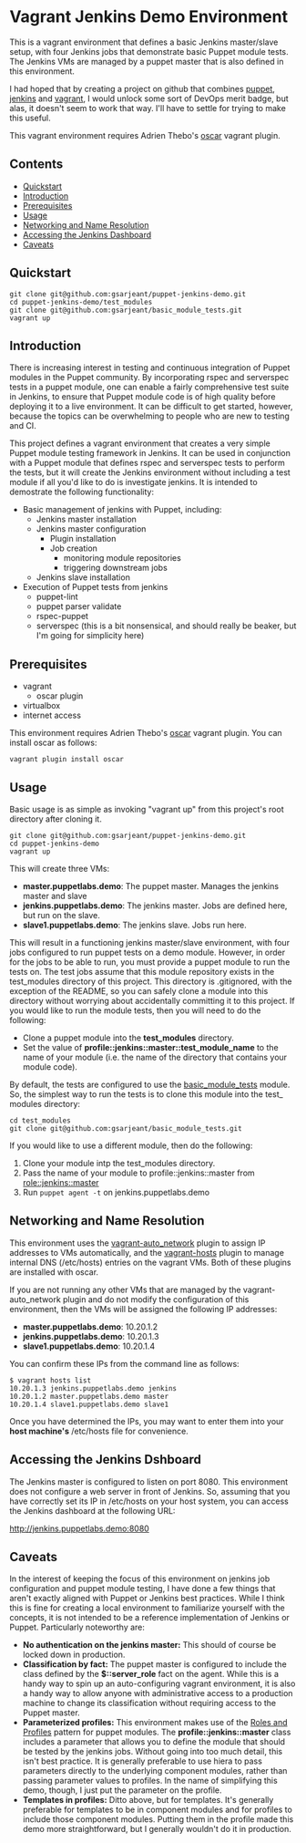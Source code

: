 Vagrant Jenkins Demo Environment
================================

This is a vagrant environment that defines a basic Jenkins master/slave setup,
with four Jenkins jobs that demonstrate basic Puppet module tests.
The Jenkins VMs are managed by a puppet master that is also defined in this
environment.

I had hoped that by creating a project on github that combines [puppet](http://puppetlabs.com/),
[jenkins](http://jenkins-ci.org/) and [vagrant](https://www.vagrantup.com/), I would unlock some sort
of DevOps merit badge, but alas, it doesn't seem to work that way. I'll have to settle for trying to
make this useful.

This vagrant environment requires Adrien Thebo's [oscar](https://github.com/adrienthebo/oscar) vagrant plugin.

Contents
--------

* [Quickstart](#quickstart)
* [Introduction](#introduction)
* [Prerequisites](#prerequisites)
* [Usage](#usage)
* [Networking and Name Resolution](#networking-and-name-resolution)
* [Accessing the Jenkins Dashboard](#accessing-the-jenkins-dashboard)
* [Caveats](#caveats)

Quickstart
----------

    git clone git@github.com:gsarjeant/puppet-jenkins-demo.git
    cd puppet-jenkins-demo/test_modules
    git clone git@github.com:gsarjeant/basic_module_tests.git
    vagrant up

Introduction
------------

There is increasing interest in testing and continuous integration of Puppet modules in the Puppet community. By incorporating rspec and serverspec tests in a puppet module, one can enable a fairly comprehensive test suite in Jenkins, to ensure that Puppet module code is of high quality before deploying it to a live environment. It can be difficult to get started, however, because the topics can be overwhelming to people who are new to testing and CI.

This project defines a vagrant environment that creates a very simple Puppet module testing framework in Jenkins. It can be used in conjunction with a Puppet module that defines rspec and serverspec tests to perform the tests, but it will create the Jenkins environment without including a test module if all you'd like to do is investigate jenkins. It is intended to demostrate the following functionality:

* Basic management of jenkins with Puppet, including:
  * Jenkins master installation
  * Jenkins master configuration
    * Plugin installation
    * Job creation
      * monitoring module repositories
      * triggering downstream jobs
  * Jenkins slave installation
* Execution of Puppet tests from jenkins
  * puppet-lint
  * puppet parser validate
  * rspec-puppet
  * serverspec (this is a bit nonsensical, and should really be beaker, but I'm going for simplicity here)

Prerequisites
-------------

* vagrant
  * oscar plugin
* virtualbox
* internet access

This environment requires Adrien Thebo's [oscar](https://github.com/adrienthebo/oscar) vagrant plugin. You can install oscar as follows:

    vagrant plugin install oscar

Usage
-----

Basic usage is as simple as invoking "vagrant up" from this project's root directory after cloning it.

    git clone git@github.com:gsarjeant/puppet-jenkins-demo.git
    cd puppet-jenkins-demo
    vagrant up

This will create three VMs:

* **master.puppetlabs.demo**: The puppet master. Manages the jenkins master and slave
* **jenkins.puppetlabs.demo**: The jenkins master. Jobs are defined here, but run on the slave.
* **slave1.puppetlabs.demo**: The jenkins slave. Jobs run here.

This will result in a functioning jenkins master/slave environment, with four jobs configured to run puppet tests on a demo module. However, in order for the jobs to be able to run, you must provide a puppet module to run the tests on. The test jobs assume that this module repository exists in the test\_modules directory of this project. This directory is .gitignored, with the exception of the README, so you can safely clone a module into this directory without worrying about accidentally committing it to this project. If you would like to run the module tests, then you will need to do the following:

* Clone a puppet module into the **test\_modules** directory.
* Set the value of **profile::jenkins::master::test\_module\_name** to the name of your module (i.e. the name of the directory that contains your module code).

By default, the tests are configured to use the [basic\_module\_tests](https://github.com/gsarjeant/basic_module_tests) module. So, the simplest way to run the tests is to clone this module into the test\_ modules directory:

    cd test_modules
    git clone git@github.com:gsarjeant/basic_module_tests.git

If you would like to use a different module, then do the following:

1. Clone your module intp the test\_modules directory.
1. Pass the name of your module to profile::jenkins::master from [role::jenkins::master](https://github.com/gsarjeant/puppet-jenkins-demo/blob/master/site/role/manifests/jenkins/master.pp#L3)
1. Run ```puppet agent -t``` on jenkins.puppetlabs.demo

Networking and Name Resolution
------------------------------

This environment uses the [vagrant-auto\_network](https://github.com/adrienthebo/vagrant-auto_network) plugin to assign IP addresses to VMs automatically, and the [vagrant-hosts](https://github.com/adrienthebo/vagrant-hosts) plugin to manage internal DNS (/etc/hosts) entries on the vagrant VMs. Both of these plugins are installed with oscar.

If you are not running any other VMs that are managed by the vagrant-auto\_network plugin and do not modify the configuration of this environment, then the VMs will be assigned the following IP addresses:

* **master.puppetlabs.demo**: 10.20.1.2
* **jenkins.puppetlabs.demo**: 10.20.1.3
* **slave1.puppetlabs.demo**: 10.20.1.4

You can confirm these IPs from the command line as follows:

    $ vagrant hosts list
    10.20.1.3 jenkins.puppetlabs.demo jenkins
    10.20.1.2 master.puppetlabs.demo master
    10.20.1.4 slave1.puppetlabs.demo slave1

Once you have determined the IPs, you may want to enter them into your **host machine's**  /etc/hosts file for convenience.

Accessing the Jenkins Dshboard 
------------------------------

The Jenkins master is configured to listen on port 8080. This environment does not configure a web server in front of Jenkins. So, assuming that you have correctly set its IP in /etc/hosts on your host system, you can access the Jenkins dashboard at the following URL:

http://jenkins.puppetlabs.demo:8080


Caveats
-------

In the interest of keeping the focus of this environment on jenkins job configuration and puppet module testing, I have done a few things that aren't exactly aligned with Puppet or Jenkins best practices. While I think this is fine for creating a local environment to familiarize yourself with the concepts, it is not intended to be a reference implementation of Jenkins or Puppet. Particularly noteworthy are:

* **No authentication on the jenkins master:** This should of course be locked down in production.
* **Classification by fact:** The puppet master is configured to include the class defined by the **$::server\_role** fact on the agent. While this is a handy way to spin up an auto-configuring vagrant environment, it is also a handy way to allow anyone with administrative access to a production machine to change its classification without requiring access to the Puppet master.
* **Parameterized profiles:** This environment makes use of the [Roles and Profiles](http://garylarizza.com/blog/2014/02/17/puppet-workflow-part-2/) pattern for puppet modules. The **profile::jenkins::master** class includes a parameter that allows you to define the module that should be tested by the jenkins jobs. Without going into too much detail, this isn't best practice. It is generally preferable to use hiera to pass parameters directly to the underlying component modules, rather than passing parameter values to profiles. In the name of simplifying this demo, though, I just put the parameter on the profile.
* **Templates in profiles:** Ditto above, but for templates. It's generally preferable for templates to be in component modules and for profiles to include those component modules. Putting them in the profile made this demo more straightforward, but I generally wouldn't do it in production.

